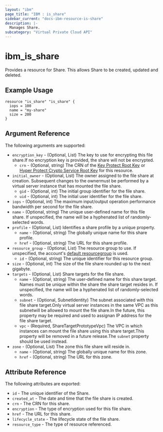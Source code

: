 ```yaml
---
layout: "ibm"
page_title: "IBM : is_share"
sidebar_current: "docs-ibm-resource-is-share"
description: |-
  Manages Share.
subcategory: "Virtual Private Cloud API"
---
```


# ibm\_is_share

Provides a resource for Share. This allows Share to be created, updated and deleted.

## Example Usage

```hcl
resource "is_share" "is_share" {
  iops = 100
  name = "my-share"
  size = 200
}
```

## Argument Reference

The following arguments are supported:

* `encryption_key` - (Optional, List) The key to use for encrypting this file share.If no encryption key is provided, the share will not be encrypted.
  * `crn` - (Optional, string) The CRN of the [Key Protect Root Key](https://cloud.ibm.com/docs/key-protect?topic=key-protect-getting-started-tutorial) or [Hyper Protect Crypto Service Root Key](https://cloud.ibm.com/docs/hs-crypto?topic=hs-crypto-get-started) for this resource.
* `initial_owner` - (Optional, List) The owner assigned to the file share at creation. Subsequent changes to the ownermust be performed by a virtual server instance that has mounted the file share.
  * `gid` - (Optional, int) The initial group identifier for the file share.
  * `uid` - (Optional, int) The initial user identifier for the file share.
* `iops` - (Optional, int) The maximum input/output operation performance bandwidth per second for the file share.
* `name` - (Optional, string) The unique user-defined name for this file share. If unspecified, the name will be a hyphenated list of randomly-selected words.
* `profile` - (Optional, List) Identifies a share profile by a unique property.
  * `name` - (Optional, string) The globally unique name for this share profile.
  * `href` - (Optional, string) The URL for this share profile.
* `resource_group` - (Optional, List) The resource group to use. If unspecified, the account's [default resourcegroup](https://cloud.ibm.com/apidocs/resource-manager#introduction) is used.
  * `id` - (Optional, string) The unique identifier for this resource group.
* `size` - (Optional, int) The size of the file share rounded up to the next gigabyte.
* `targets` - (Optional, List) Share targets for the file share.
  * `name` - (Optional, string) The user-defined name for this share target. Names must be unique within the share the share target resides in. If unspecified, the name will be a hyphenated list of randomly-selected words.
  * `subnet` - (Optional, SubnetIdentity) The subnet associated with this file share target.Only virtual server instances in the same VPC as this subnetwill be allowed to mount the file share.In the future, this property may be required and used to assignan IP address for the file share target.
  * `vpc` - (Required, ShareTargetPrototypeVpc) The VPC in which instances can mount the file share using this share target.This property will be removed in a future release.The `subnet` property should be used instead.
* `zone` - (Optional, List) The zone this file share will reside in.
  * `name` - (Optional, string) The globally unique name for this zone.
  * `href` - (Optional, string) The URL for this zone.

## Attribute Reference

The following attributes are exported:

* `id` - The unique identifier of the Share.
* `created_at` - The date and time that the file share is created.
* `crn` - The CRN for this share.
* `encryption` - The type of encryption used for this file share.
* `href` - The URL for this share.
* `lifecycle_state` - The lifecycle state of the file share.
* `resource_type` - The type of resource referenced.
